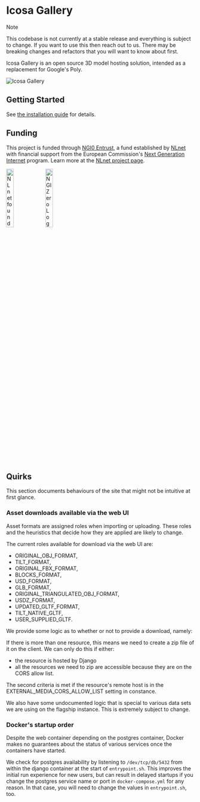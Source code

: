 # Icosa Gallery

> [!NOTE]
> This codebase is not currently at a stable release and everything is subject to change. If you want to use this then reach out to us. There may be breaking changes and refactors that you will want to know about first.

Icosa Gallery is an open source 3D model hosting solution, intended as a replacement for Google's Poly.

![Icosa Gallery](https://github.com/icosa-foundation/icosa-gallery/blob/main/icosa-gallery-screenshot.png?raw=true)

## Getting Started

See [the installation guide](./INSTALL.md) for details.

## Funding

This project is funded through [NGI0 Entrust](https://nlnet.nl/entrust), a fund established by [NLnet](https://nlnet.nl) with financial support from the European Commission's [Next Generation Internet](https://ngi.eu) program. Learn more at the [NLnet project page](https://nlnet.nl/project/IcosaGallery).

[<img src="https://nlnet.nl/logo/banner.png" alt="NLnet foundation logo" width="20%" />](https://nlnet.nl)
[<img src="https://nlnet.nl/image/logos/NGI0_tag.svg" alt="NGI Zero Logo" width="20%" />](https://nlnet.nl/entrust)

## Quirks

This section documents behaviours of the site that might not be intuitive at first glance.

### Asset downloads available via the web UI

Asset formats are assigned roles when importing or uploading. These roles and the heuristics that decide how they are applied are likely to change.

The current roles available for download via the web UI are:

- ORIGINAL_OBJ_FORMAT,
- TILT_FORMAT,
- ORIGINAL_FBX_FORMAT,
- BLOCKS_FORMAT,
- USD_FORMAT,
- GLB_FORMAT,
- ORIGINAL_TRIANGULATED_OBJ_FORMAT,
- USDZ_FORMAT,
- UPDATED_GLTF_FORMAT,
- TILT_NATIVE_GLTF,
- USER_SUPPLIED_GLTF.

We provide some logic as to whether or not to provide a download, namely:

If there is more than one resource, this means we need to create a zip file of it on the client. We can only do this
if either:

- the resource is hosted by Django
- all the resources we need to zip are accessible because they are on the CORS allow list.

The second criteria is met if the resource's remote host is in the EXTERNAL_MEDIA_CORS_ALLOW_LIST setting in constance.

We also have some undocumented logic that is special to various data sets we are using on the flagship instance. This is extremely subject to change.

### Docker's startup order

Despite the web container depending on the postgres container, Docker makes no guarantees about the status of various services once the containers have started.

We check for postgres availability by listening to `/dev/tcp/db/5432` from within the django container at the start of `entrypoint.sh`. This improves the initial run experience for new users, but can result in delayed startups if you change the postgres service name or port in `docker-compose.yml` for any reason. In that case, you will need to change the values in `entrypoint.sh`, too.
